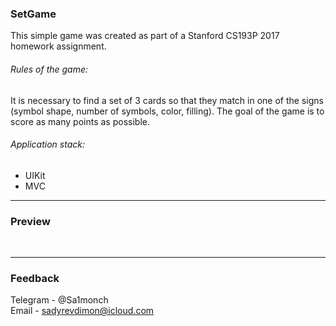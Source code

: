 ###  __SetGame__
This simple game was created as part of a Stanford CS193P 2017 homework assignment.
###### Rules of the game:
It is necessary to find a set of 3 cards so that they match in one of the signs (symbol shape, number of symbols, color, filling). The goal of the game is to score as many points as possible.
###### Application stack:
* UIKit
* MVC
***
###  __Preview__
![<img src="Preview.png" width="397" height="800">](Preview_1.png)
***
###  __Feedback__
Telegram - @Sa1monch  
Email - sadyrevdimon@icloud.com 
